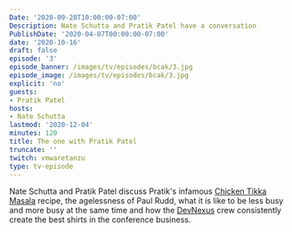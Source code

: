 ```yaml
---
Date: '2020-09-28T10:00:00-07:00'
Description: Nate Schutta and Pratik Patel have a conversation
PublishDate: '2020-04-07T00:00:00-07:00'
date: '2020-10-16'
draft: false
episode: '3'
episode_banner: /images/tv/episodes/bcak/3.jpg
episode_image: /images/tv/episodes/bcak/3.jpg
explicit: 'no'
guests:
- Pratik Patel
hosts:
- Nate Schutta
lastmod: '2020-12-04'
minutes: 120
title: The one with Pratik Patel
truncate: ''
twitch: vmwaretanzu
type: tv-episode
---
```


Nate Schutta and Pratik Patel discuss Pratik's infamous [Chicken Tikka Masala](https://twitter.com/prpatel/status/1315409025765453824) recipe, the agelessness of Paul Rudd, what it is like to be less busy and more busy at the same time and how the [DevNexus](https://devnexus.com) crew consistently create the best shirts in the conference business.
